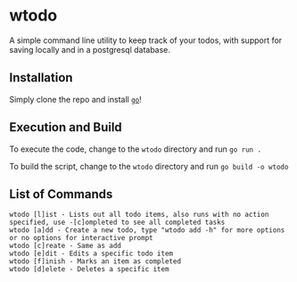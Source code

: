 # wtodo

A simple command line utility to keep track of your todos, with support for saving locally and in a postgresql database.

## Installation

Simply clone the repo and install [`go`](https://go.dev/)!

## Execution and Build

To execute the code, change to the `wtodo` directory and run `go run .`

To build the script, change to the `wtodo` directory and run `go build -o wtodo`

## List of Commands

```
wtodo [l]ist - Lists out all todo items, also runs with no action specified, use -[c]ompleted to see all completed tasks
wtodo [a]dd - Create a new todo, type "wtodo add -h" for more options or no options for interactive prompt
wtodo [c]reate - Same as add
wtodo [e]dit - Edits a specific todo item
wtodo [f]inish - Marks an item as completed
wtodo [d]elete - Deletes a specific item
```
